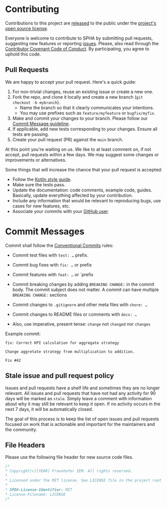 # Contributing

Contributions to this project
are [released](https://help.github.com/articles/github-terms-of-service/#6-contributions-under-repository-license) to
the public under the [project's open source license](LICENSE.md).

Everyone is welcome to contribute to SPHA by submitting pull requests, suggesting new features or
reporting [issues](https://github.com/fraunhofer-iem/software-product-health-analyzer/issues). Please, also read through
the [Contributor Covenant Code of Conduct](http://contributor-covenant.org). By participating, you agree to uphold this
code.

## Pull Requests

We are happy to accept your pull request. Here's a quick guide:

1. For non-trivial changes, reuse an existing issue or create a new one.
2. Fork the repo, and clone it locally and create a new branch (`git checkout -b mybranch`).
    * Name the branch so that it clearly communicates your intentions.
    * You may use prefixes such as `feature/myfeature` or `bugfix/myfix`.
3. Make and commit your changes to your branch. Please follow our [Commit Message guideline](#commit-messages).
4. If applicable, add new tests corresponding to your changes. Ensure all tests are passing.
5. Create your pull request (PR) against the `main` branch.

At this point you're waiting on us. We like to at least comment on, if not
accept, pull requests within a few days. We may suggest some changes or improvements or alternatives.

Some things that will increase the chance that your pull request is accepted:
* Follow the [Kotlin style guide](https://kotlinlang.org/docs/coding-conventions.html).
* Make sure the tests pass.
* Update the documentation: code comments, example code, guides. Basically, update everything affected by your
  contribution.
* Include any information that would be relevant to reproducing bugs, use cases for new features, etc.
* Associate your commits with your [GitHub
  user](https://help.github.com/articles/why-are-my-commits-linked-to-the-wrong-user/).

# Commit Messages

Commit shall follow the [Conventional Commits](https://www.conventionalcommits.org/en/v1.0.0/#specification) rules:

* Commit test files with `test: …` prefix.
* Commit bug fixes with `fix: …` or prefix
* Commit features with `feat: …` or `prefix
* Commit breaking changes by adding `BREAKING CHANGE:` in the commit body.
  The commit subject does not matter. A commit can have multiple `BREAKING CHANGE:` sections
* Commit changes to `.gitignore` and other meta files with `chore: …`
* Commit changes to README files or comments with `docs: …`

* Also, use imperative, present tense: `change` not `changed` nor `changes`

Example commit:

```
fix: Correct KPI calculation for aggregate strategy

Change aggretate strategy from multiplication to addition. 

Fix #42
```

## Stale issue and pull request policy

Issues and pull requests have a shelf life and sometimes they are no longer relevant. All issues and pull requests that
have not had any activity for 90 days will be marked as `stale`. Simply leave a comment with information about why it
may still be relevant to keep it open. If no activity occurs in the next 7 days, it will be automatically closed.

The goal of this process is to keep the list of open issues and pull requests focused on work that is actionable and
important for the maintainers and the community.

## File Headers

Please use the following file header for new source code files.

```kotlin
/*
* Copyright(c)[YEAR] Fraunhofer IEM. All rights reserved.
* 
* Licensed under the MIT license. See LICENSE file in the project root for details.
*
* SPDX-License-Identifier: MIT
* License-Filename: LICENSE
/*
```
